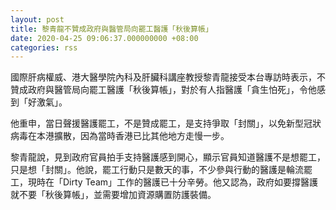 ```yaml
---
layout: post
title: 黎青龍不贊成政府與醫管局向罷工醫護「秋後算帳」
date: 2020-04-25 09:06:37.000000000 +08:00
categories: rss
---
```


國際肝病權威、港大醫學院內科及肝臟科講座教授黎青龍接受本台專訪時表示，不贊成政府與醫管局向罷工醫護「秋後算帳」，對於有人指醫護「貪生怕死」，令他感到「好激氣」。

他重申，當日聲援醫護罷工，不是贊成罷工，是支持爭取「封關」，以免新型冠狀病毒在本港擴散，因為當時香港已比其他地方走慢一步。　

黎青龍說，見到政府官員拍手支持醫護感到開心，顯示官員知道醫護不是想罷工，只是想「封關」。他說，罷工行動只是數天的事，不少參與行動的醫護是輪流罷工，現時在「Dirty Team」工作的醫護已十分辛勞。他又認為，政府如要撐醫護就不要「秋後算帳」，並需要增加資源購置防護裝備。
